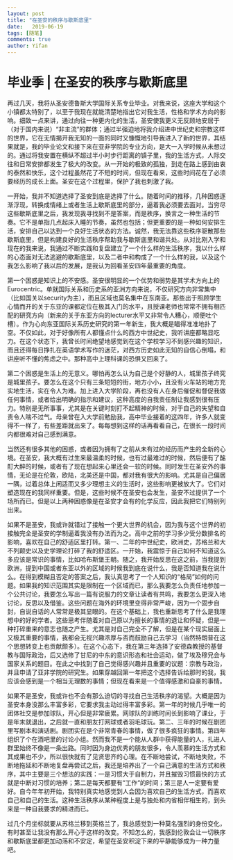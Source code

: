 ```yaml
---
layout: post
title: "在圣安的秩序与歇斯底里"
date:   2019-06-19
tags: [随笔]
comments: true
author: Yifan
---
```

# 毕业季 | 在圣安的秩序与歇斯底里

再过几天，我将从圣安德鲁斯大学国际关系专业毕业。对我来说，这座大学和这个小镇都太特别了，以至于我现在就能清楚地指出它对我生活，性格和学术方向的影响。细致一点来讲，通过向往一种更内化的生活，圣安使我更义无反顾地安居于（对于国内来说）“非主流”的群体；通过半强迫地将我介绍进中世纪史和宗教这样的世界，它在无情揭开我无知的一面的同时又慷慨地引导我进入了新的世界，其结果就是，我的毕业论文和接下来在亚非学院的专业方向，是大一入学时候从未想过的。通过将我安置在横纵不超过半小时步行距离的镇子里，我的生活方式，人际交往和日常安排都发生了极大的改变。从一开始的极致的孤独，到走在路上感到由衷的泰然和快乐，这个过程虽然花了不短的时间，但现在看来，这些时间花在了必须要经历的成长上面。圣安在这个过程里，保护了我也刺激了我。

一开始，我并不知道选择了圣安到底是选择了什么。随着时间的推移，几种困惑逐渐浮现，转换成情绪上或者生活上歇斯底里的部分，逼着我必须要去面对。当穷尽这些歇斯底里之后，我发现我寻找到不是答案，而是秩序，换言之一种生活的节奏。它不是单指几点起床入睡的节奏，虽然也包括；但更重要的是一种如何安排生活，安排自己以达到一个良好生活状态的方法。诚然，我无法靠这些秩序驱散那些歇斯底里，但是构建良好的生活秩序帮助我与歇斯底里和谐共处。从对比刚入学和现在的我来说，我通过不断实践和复盘建立了一个什么样的生活秩序，我以什么样的心态面对无法逃避的歇斯底里，以及二者中和构成了一个什么样的我，以及这个我怎么影响了我以后的发展，是我认为回看圣安四年最重要的角度。

第一个困惑是知识上的不安感。圣安很明显的一个优势和弱势是其学术方向上的Eurocentric。单就国际关系和历史系的亚洲方向来说，不仅研究方向非常集中（比如国关以security为主），而且区域也莫名集中在东南亚。那些出于照顾学生心情而开的关于东亚的课都定位在极其入门的水平，且授课老师也常常不拥有相匹配的研究方向（新来的关于东亚方向的lecturer水平又非常令人糟心，顺便吐个槽）。作为心向东亚国际关系历史研究的第一年新生，我大概是瞄得准准地扑了空。不仅如此，对于好像所有人都懂点什么的西方中世纪史，我听讲座都略显吃力。在这个状态下，我曾长时间绝望地感觉到在这个学校学习不到感兴趣的知识，而且还得每日挣扎在英语学术写作的迷茫，对西方历史如此无知的自信心倒塌，和讲座听不懂的焦虑之中。那种高中上理科课的恐惧又回来了。

第二个困惑是生活上的无意义。哪怕再怎么认为自己是个好静的人，城里孩子终究是城里孩子。要怎么在这个只有三条短短的街，地方小小，且没有火车站的地方充实地生活，实在令人为难。加上进入大学阶段，再也没有人在身后催促和督促我做任何事情，或者给出明确的指示和建议，这种高度的自我责任制让我感到很有压力。特别是无所事事，尤其是在关键时刻打不起精神的时候，对于自己的失望和自责令人喘不过气。母亲曾在入大学前勉励我，高中毕业接着的这四年，许多人就变得不一样了，有些差距就出来了。每每想到这样的话再看看自己，在很长一段时间内都很难对自己感到满意。

当然还有很多其他的困惑，或者因为拥有了之前从未有过的经历而产生的全新的心境。在圣安，我大概有过生来最温柔的时候，也有过最难过的时候，然后便有了酩酊大醉的时候，或者有了现在想起来心里还会一软的时候。同时发生在圣安外的事情，无论是在伦敦，欧陆，北美还是中国，都对我有很大的影响。尤其是自己偏居一隅，过着总体上闲适而又多少理想主义的生活时，这些影响更被放大了。它们对塑造现在的我同样重要。但是，这些时候不在圣安也会发生，圣安不过提供了一个场所而已。但是以上两种困惑像是在圣安才会有的化学反应，因此我把它们特别列出来。

如果不是圣安，我或许就错过了接触一个更大世界的机会，因为我与这个世界的初接触完全是圣安的学制逼着我没有办法而为之。高中之前的学习多少受分数排名的影响，喜欢在自己的舒适区里打转。第一、二年的中世纪史，欧洲史，苏格兰和大不列颠史以及史学理论打碎了我的舒适区。一开始，我震惊于自己如何不知道这么多应该是常识的事情，比如哈布斯堡王朝。随之，我开始反思在这之前，当我提到欧洲，提到中国或者东亚以外的区域的时候我到底在说什么，我是否知道我在说什么。在得到模糊且否定的答案之后，我认真思考了一个人知识的“格局”如何的问题。如果我的知识范围其实是限制在一个区域而已，那么我要怎么负责任地参加一个公共讨论，我要怎么写出一篇有说服力的文章让读者有共鸣，我要怎么更深入地讨论，反思以及借鉴。这些问题在海外的环境里变得非常严峻，因为一个固步自封，自说自话的人常常是极其显眼的。在这个基础上，我也重新思考了什么是我理想中的好的学者。这些思考伴随着对自己原以为擅长的事情的退让和怀疑，但是一种打碎重来的意志也随之产生。尤其是对自己完全不了解，但是在某个现实层面上又极其重要的事情，我都会无视兴趣浓厚与否而鼓励自己去学习（当然特朗普在这个思想转变上也贡献颇多）。在这个心态下，我在第三年选择了安德森教授的基督教与国际政治，后又选修了甘尼的中东的意识形态和社会运动，做了埃及穆兄会与国家关系的题目。在此之中找到了自己觉得感兴趣并且重要的议题：宗教与政治，并且申请了亚非学院的研究生。如果穿越回第一年把这个选择告诉给那时的我，我应该会感到是一个相当无理数的事情；但现在看来是一个值得感激和自豪的事情。

如果不是圣安，我或许也不会有那么迫切的寻找自己生活秩序的渴望。大概是因为圣安本身没那么丰富多彩，它要求我主动过得丰富多彩。第一年的时候几乎唯一的团体社交是参加球队，开心但是非常疲累。网球队的训练时间长到影响了课业，于是年末就退出，之后就一直和朋友打网球或者羽毛球玩。第二、三年的时候在剧团里写剧本和演话剧。剧团实在是个非常青春的事情，做了很多疯狂的事情。第四年组织了个在酒吧里的讨论小组。然而我不是一个能从人群中获得能量的人，扎进人群里始终不像是一条出路。同时因为身边优秀的朋友很多，令人羡慕的生活方式和其成果也不少，所以很快就有了见贤思齐的心理。在不断地尝试，不断地失败，不断地拖延和不断地复盘再尝试之后，我还是培养出了一个自己满意的生活方式和秩序，其中主要是三个想法的实践：一是习惯大于自制力，并且摧毁习惯最快的方式就是中断对习惯的培养；第二是每天都要有“工作“的时间；第三是人一定要有爱好。自今年年初开始，我特别真实地感觉到人会因为喜欢自己的生活方式，而喜欢自己和自己的生活。这种生活秩序从某种程度上是与独处和内省相伴相生的，到头来是一种自我要求的精进而已。

过几个月坐标就要从苏格兰移到英格兰了，我总感觉到一种莫名强烈的身份变化，有时甚至让我没有那么开心于这样的改变。不知怎么的，我感到伦敦会让一切秩序和歇斯底里都更加动荡和不安定，希望在圣安积淀下来的平静能够成为一种力量吧。
